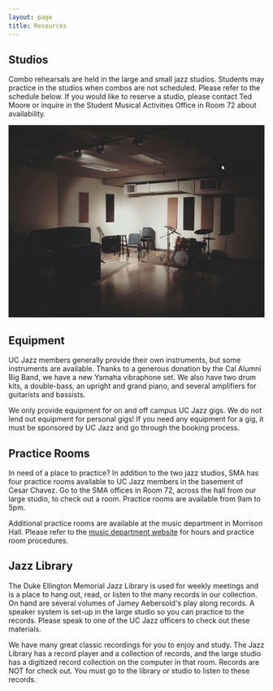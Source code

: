 ```yaml
---
layout: page
title: Resources
---
```


## Studios

Combo rehearsals are held in the large and small jazz studios. Students may practice in the studios when combos are not scheduled. Please refer to the schedule below. If you would like to reserve a studio, please contact Ted Moore or inquire in the Student Musical Activities Office in Room 72 about availability.

<div class="12u"><span class="image fit"><img src="images/studio.jpg" alt="" /></span></div>

## Equipment 

<!-- <span class="image left"><img src="images/keys.jpg" alt="" /></span>
 -->
UC Jazz members generally provide their own instruments, but some instruments are available. Thanks to a generous donation by the Cal Alumni Big Band, we have a new Yamaha vibraphone set. We also have two drum kits, a double-bass, an upright and grand piano, and several amplifiers for guitarists and bassists.

We only provide equipment for on and off campus UC Jazz gigs. We do not lend out equipment for personal gigs! If you need any equipment for a gig, it must be sponsored by UC Jazz and go through the booking process.

## Practice Rooms

In need of a place to practice? In addition to the two jazz studios, SMA has four practice rooms available to UC Jazz members in the basement of Cesar Chavez. Go to the SMA offices in Room 72, across the hall from our large studio, to check out a room. Practice rooms are available from 9am to 5pm.

Additional practice rooms are available at the music department in Morrison Hall. Please refer to the <a href="http://music.berkeley.edu/">music department website</a> for hours and practice room procedures.

## Jazz Library

The Duke Ellington Memorial Jazz Library is used for weekly meetings and is a place to hang out, read, or listen to the many records in our collection. On hand are several volumes of Jamey Aebersold's play along records. A speaker system is set-up in the large studio so you can practice to the records. Please speak to one of the UC Jazz officers to check out these materials.

We have many great classic recordings for you to enjoy and study. The Jazz Library has a record player and a collection of records, and the large studio has a digitized record collection on the computer in that room. Records are NOT for check out. You must go to the library or studio to listen to these records.

